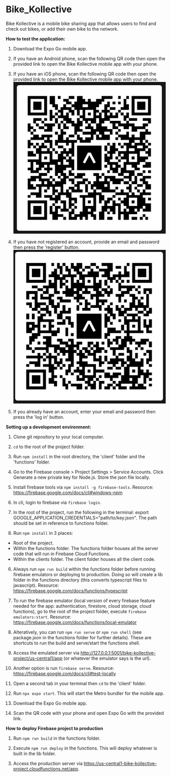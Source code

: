 # Bike_Kollective

Bike Kollective is a mobile bike sharing app that allows users
to find and check out bikes, or add their own bike to the network.


**How to test the application:**

1. Download the Expo Go mobile app.

2. If you have an Android phone, scan the following QR code then open the provided link to open the Bike Kollective mobile app with your phone. 

3. If you have an iOS phone, scan the following QR code then open the provided link to open the Bike Kollective mobile app with your phone. 
![bike_collective_qr_ios.png](./tests/qr/bike_collective_qr_ios.png)

4. If you have not registered an account, provide an email and password then press the 'register' button.
![bike_collective_qr_droid.png](./tests/qr/bike_collective_qr_droid.png)

5. If you already have an account, enter your email and password then press the 'log in' button.


**Setting up a development environment:**

1. Clone git repository to your local computer.

2. `cd` to the root of the project folder.

3. Run `npm install` in the root directory, the 'client' folder and the 'functions' folder.

1. Go to the Firebase console > Project Settings > Service Accounts. Click Generate a new private key for Node.js. Store the json file locally.

2. Install firebase tools via `npm install -g firebase-tools`. Resource: https://firebase.google.com/docs/cli#windows-npm

3. In cli, login to firebase via `firebase login`.

4. In the root of the project, run the following in the terminal: export GOOGLE_APPLICATION_CREDENTIALS="path/to/key.json". The path should be set in reference to functions folder.

5. Run `npm install` in 3 places: 
- Root of the project. 
- Within the functions folder. The functions folder houses all the server code that will run in Firebase Cloud Functions.
- Within the clients folder. The client folder houses all the client code.

6. Always run `npm run build` within the functions folder before running firebase emulators or deploying to production. Doing so will create a lib folder in the functions directory (this converts typescript files to javascript). Resource: https://firebase.google.com/docs/functions/typescript

7. To run the firebase emulator (local version of every firebase feature needed for the app: authentication, firestore, cloud storage, cloud functions), go to the root of the project folder, execute `firebase emulators:start`. Resource: https://firebase.google.com/docs/functions/local-emulator

8. Alteratively, you can run `npm run serve` or `npm run shell` (see package.json in the functions folder for further details). These are shortcuts to run the build and serve/start the functions shell.

10. Access the emulated server via http://127.0.0.1:5001/bike-kollective-project/us-central1/app (or whatever the emulator says is the url).

11. Another option is run `firebase serve`. Resource: https://firebase.google.com/docs/cli#test-locally

12. Open a second tab in your terminal then `cd` to the 'client' folder. 

13. Run `npx expo start`. This will start the Metro bundler for the mobile app.

14. Download the Expo Go mobile app.

15. Scan the QR code with your phone and open Expo Go with the provided link.


**How to deploy Firebase project to production**
1. Run `npm run build` in the functions folder.

2. Execute `npm run deploy` in the functions. This will deploy whatever is built in the lib folder. 

3. Access the production server via https://us-central1-bike-kollective-project.cloudfunctions.net/app.
